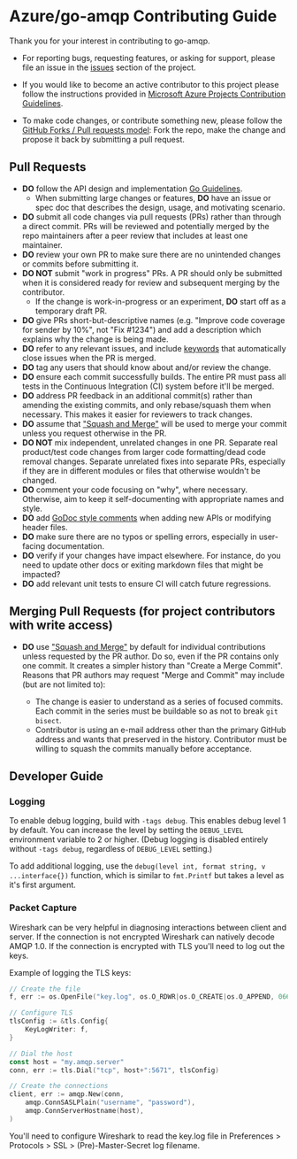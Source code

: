 # Azure/go-amqp Contributing Guide

Thank you for your interest in contributing to go-amqp.

- For reporting bugs, requesting features, or asking for support, please file an issue in the [issues](https://github.com/Azure/go-amqp/issues) section of the project.

- If you would like to become an active contributor to this project please follow the instructions provided in [Microsoft Azure Projects Contribution Guidelines](https://azure.github.io/azure-sdk/policies_opensource.html).

- To make code changes, or contribute something new, please follow the [GitHub Forks / Pull requests model](https://help.github.com/articles/fork-a-repo/): Fork the repo, make the change and propose it back by submitting a pull request.

## Pull Requests

- **DO** follow the API design and implementation [Go Guidelines](https://azure.github.io/azure-sdk/golang_introduction.html).
  - When submitting large changes or features, **DO** have an issue or spec doc that describes the design, usage, and motivating scenario.
- **DO** submit all code changes via pull requests (PRs) rather than through a direct commit. PRs will be reviewed and potentially merged by the repo maintainers after a peer review that includes at least one maintainer.
- **DO** review your own PR to make sure there are no unintended changes or commits before submitting it.
- **DO NOT** submit "work in progress" PRs. A PR should only be submitted when it is considered ready for review and subsequent merging by the contributor.
  - If the change is work-in-progress or an experiment, **DO** start off as a temporary draft PR.
- **DO** give PRs short-but-descriptive names (e.g. "Improve code coverage for sender by 10%", not "Fix #1234") and add a description which explains why the change is being made.
- **DO** refer to any relevant issues, and include [keywords](https://help.github.com/articles/closing-issues-via-commit-messages/) that automatically close issues when the PR is merged.
- **DO** tag any users that should know about and/or review the change.
- **DO** ensure each commit successfully builds. The entire PR must pass all tests in the Continuous Integration (CI) system before it'll be merged.
- **DO** address PR feedback in an additional commit(s) rather than amending the existing commits, and only rebase/squash them when necessary. This makes it easier for reviewers to track changes.
- **DO** assume that ["Squash and Merge"](https://github.com/blog/2141-squash-your-commits) will be used to merge your commit unless you request otherwise in the PR.
- **DO NOT** mix independent, unrelated changes in one PR. Separate real product/test code changes from larger code formatting/dead code removal changes. Separate unrelated fixes into separate PRs, especially if they are in different modules or files that otherwise wouldn't be changed.
- **DO** comment your code focusing on "why", where necessary. Otherwise, aim to keep it self-documenting with appropriate names and style.
- **DO** add [GoDoc style comments](https://azure.github.io/azure-sdk/golang_introduction.html#documentation-style) when adding new APIs or modifying header files.
- **DO** make sure there are no typos or spelling errors, especially in user-facing documentation.
- **DO** verify if your changes have impact elsewhere. For instance, do you need to update other docs or exiting markdown files that might be impacted?
- **DO** add relevant unit tests to ensure CI will catch future regressions.

## Merging Pull Requests (for project contributors with write access)

- **DO** use ["Squash and Merge"](https://github.com/blog/2141-squash-your-commits) by default for individual contributions unless requested by the PR author.
  Do so, even if the PR contains only one commit. It creates a simpler history than "Create a Merge Commit".
  Reasons that PR authors may request "Merge and Commit" may include (but are not limited to):

  - The change is easier to understand as a series of focused commits. Each commit in the series must be buildable so as not to break `git bisect`.
  - Contributor is using an e-mail address other than the primary GitHub address and wants that preserved in the history. Contributor must be willing to squash
    the commits manually before acceptance.

## Developer Guide

### Logging

To enable debug logging, build with `-tags debug`. This enables debug level 1 by default. You can increase the level by setting the `DEBUG_LEVEL` environment variable to 2 or higher. (Debug logging is disabled entirely without `-tags debug`, regardless of `DEBUG_LEVEL` setting.)

To add additional logging, use the `debug(level int, format string, v ...interface{})` function, which is similar to `fmt.Printf` but takes a level as it's first argument.

### Packet Capture

Wireshark can be very helpful in diagnosing interactions between client and server. If the connection is not encrypted Wireshark can natively decode AMQP 1.0. If the connection is encrypted with TLS you'll need to log out the keys.

Example of logging the TLS keys:

```go
// Create the file
f, err := os.OpenFile("key.log", os.O_RDWR|os.O_CREATE|os.O_APPEND, 0666)

// Configure TLS
tlsConfig := &tls.Config{
    KeyLogWriter: f,
}

// Dial the host
const host = "my.amqp.server"
conn, err := tls.Dial("tcp", host+":5671", tlsConfig)

// Create the connections
client, err := amqp.New(conn,
    amqp.ConnSASLPlain("username", "password"),
    amqp.ConnServerHostname(host),
)
```

You'll need to configure Wireshark to read the key.log file in Preferences > Protocols > SSL > (Pre)-Master-Secret log filename.
